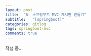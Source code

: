 ```yaml
---
layout: post
title:  "6. 스프링부트 MVC 게시판 만들기"
subtitle:   "[springboot]"
categories: gitlog
tags: springboot-mvc
comments: true
---
```


작성 중...
